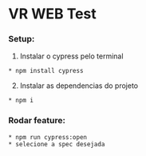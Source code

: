 # VR WEB Test


### Setup:

1. Instalar o cypress pelo terminal
  ```
  * npm install cypress
  ```
2. Instalar as dependencias do projeto
  ```
  * npm i
  ```

### Rodar feature:

  ```
  * npm run cypress:open
  * selecione a spec desejada
  ```